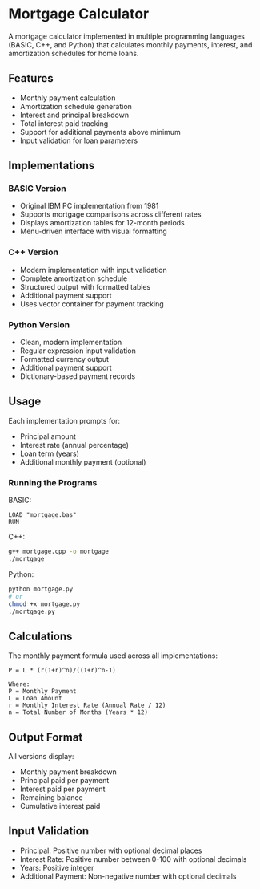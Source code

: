# Mortgage Calculator

A mortgage calculator implemented in multiple programming languages (BASIC, C++, and Python) that calculates monthly payments, interest, and amortization schedules for home loans.

## Features

- Monthly payment calculation
- Amortization schedule generation
- Interest and principal breakdown
- Total interest paid tracking
- Support for additional payments above minimum
- Input validation for loan parameters

## Implementations

### BASIC Version
- Original IBM PC implementation from 1981
- Supports mortgage comparisons across different rates
- Displays amortization tables for 12-month periods
- Menu-driven interface with visual formatting

### C++ Version
- Modern implementation with input validation
- Complete amortization schedule
- Structured output with formatted tables
- Additional payment support
- Uses vector container for payment tracking

### Python Version
- Clean, modern implementation
- Regular expression input validation
- Formatted currency output
- Additional payment support
- Dictionary-based payment records

## Usage

Each implementation prompts for:
- Principal amount
- Interest rate (annual percentage)
- Loan term (years)
- Additional monthly payment (optional)

### Running the Programs

BASIC:
```basic
LOAD "mortgage.bas"
RUN
```

C++:
```bash
g++ mortgage.cpp -o mortgage
./mortgage
```

Python:
```bash
python mortgage.py
# or
chmod +x mortgage.py
./mortgage.py
```

## Calculations

The monthly payment formula used across all implementations:
```
P = L * (r(1+r)^n)/((1+r)^n-1)

Where:
P = Monthly Payment
L = Loan Amount
r = Monthly Interest Rate (Annual Rate / 12)
n = Total Number of Months (Years * 12)
```

## Output Format

All versions display:
- Monthly payment breakdown
- Principal paid per payment
- Interest paid per payment
- Remaining balance
- Cumulative interest paid

## Input Validation

- Principal: Positive number with optional decimal places
- Interest Rate: Positive number between 0-100 with optional decimals
- Years: Positive integer
- Additional Payment: Non-negative number with optional decimals

